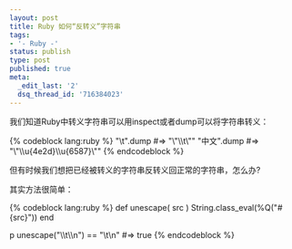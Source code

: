 ```yaml
---
layout: post
title: Ruby 如何“反转义”字符串
tags:
- '- Ruby -'
status: publish
type: post
published: true
meta:
  _edit_last: '2'
  dsq_thread_id: '716384023'
---
```

我们知道Ruby中转义字符串可以用inspect或者dump可以将字符串转义：

{% codeblock lang:ruby %}
"\\t".dump       #=> "\\"\\\\t\\""
"中文".dump     #=> "\\"\\\\u{4e2d}\\\\u{6587}\\""
{% endcodeblock %}

但有时候我们想把已经被转义的字符串反转义回正常的字符串，怎么办?

其实方法很简单：

{% codeblock lang:ruby %}
def unescape( src )
  String.class_eval(%Q("#{src}")) 
end

p unescape("\\\\t\\\\n") == "\\t\\n"  #=> true
{% endcodeblock %}
